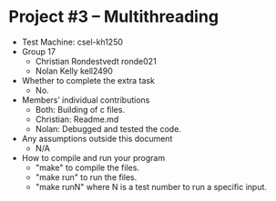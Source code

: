 # Project #3 – Multithreading
* Test Machine: csel-kh1250
*  Group 17
    - Christian Rondestvedt ronde021
    - Nolan Kelly kell2490
* Whether to complete the extra task
    - No.
* Members’ individual contributions
    - Both: Building of c files. 
    - Christian: Readme.md
    - Nolan: Debugged and tested the code. 
* Any assumptions outside this document
    - N/A
* How to compile and run your program
    - "make" to compile the files. 
    - "make run" to run the files. 
    - "make runN" where N is a test number to run a specific input. 
